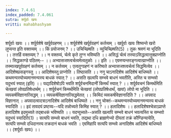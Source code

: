 ```yaml
---
index: 7.4.61
index_padded: 7.4.061
sutra: शर्पूर्वाः खयः
vritti: mahabhashyam

---
```

 शर्पूर्वाः खयः ।। शर्पूर्वशेषे खर्पूर्वग्रहणम् ।। शर्पूर्वशेषे खर्पूर्वग्रहणं कर्तव्यम् । खर्पूर्वाः खयः शिष्यन्ते खरो लुप्यन्त इति वक्तव्यम् ।। किं प्रयोजनम् ? ।। उचिच्छिषति । व्युचिच्छिषति(5) । तुकः श्रवणं मा भूदिति ।। तत्तर्हि वक्तव्यम् ? ।। न वक्तव्यं, र्चत्वे कृते तुग्न भविष्यति ।। असिद्धं र्चत्वं तस्याऽसिद्धत्वात्तुक्प्राप्नोति ।। सिद्धकाण्डे पठितम्-- ।। अभ्यासजश्त्वर्चत्वमेत्वतुकोः ।। इति ।। एवमप्यन्तरङ्गत्वात्प्राप्नोति ।। तस्मात्खपूर्वग्रहणं कर्तव्यम् ।। न कर्तव्यम् । एत्वतुग्ग्रहणं न करिष्यते अभ्यासजश्त्वर्चत्वं सिद्धमित्येव ।। आदिशेषप्रसङ्गस्तु ।। आदिशेषस्तु प्राप्नोति । तिष्ठासति ।। ननु चाऽनादिशेष आदिशेषं बाधिष्यते ।। कथमन्यस्योच्यमानमन्यस्य बाधकं स्यात् ? ।। असति खल्वपि सम्भवे बाधनं भवतीति, अस्ति च सम्भवो यदुभयं स्यात् (इति) ।। यद्यादिशेषोऽपि भवति शर्पूर्वचनमिदानीं किमर्थं स्यात् ? ।। शर्पूर्ववचनं किमर्थमिति चेत्खयां लोपप्रतिषेधार्थम् ।। शर्पूर्वचनं किमर्थमिति चेत्खयां (लोपप्रतिषेधार्थं, खयां) लोपो मा भूदिति ।। व्यपकर्षविज्ञानात्सिद्धम् ।। व्यपकर्षविज्ञानात्सिद्धमेतत् ।। किमिदं व्यवकर्षविज्ञानादिति ? ।। अपवाद विज्ञानात् । अपवादत्वादत्राऽनादिशेष आदिशेषं बाधिष्यते ।। ननु चोक्तं--कथमन्यस्योच्यमानमन्यस्य बाधकं स्यादिति ।। इदं तावदयं प्रष्टव्यः--यदि तन्नोच्यते किमिह स्यात् ? ।। हलादिशेषः ।। हलादिशेषश्चेन्नाऽप्राप्ते हलादिशेष इदमुच्यते तद्बाधकं भविष्यति ।। यदप्युच्यते--असति खल्वपि सम्भवे बाधनं भवत्यस्ति च सम्भवो यदुभयं स्यादिति(1) । सत्यपि सम्भवे बाधनं भवति, तद्यथा दधि ब्राह्मणेभ्यो दीयतां तक्रं कौण्डिन्यायेति, सत्यपि सम्भवे दधिदानस्य तक्रदानं बाधकं भवति । एवमिहापि सत्यपि सम्भवे अनादिशेष आदिशेषं बाधिष्यते ।। (शर्पूर्वाः खयः) ।। 